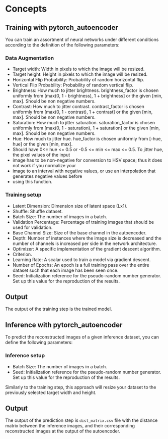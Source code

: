 # Concepts

## Training with pytorch_autoencoder
You can train an assortment of neural networks under different conditions according to the
definition of the following parameters:

### Data Augmentation
* Target width: Width in pixels to which the image will be resized.
* Target height: Height in pixels to which the image will be resized.
* Horizontal Flip Probability: Probability of random horizontal flip.
* Vertical Flip Probability: Probability of random vertical flip.
* Brightness: How much to jitter brightness. brightness_factor is chosen uniformly
from [max(0, 1 - brightness), 1 + brightness] or the given [min, max]. Should be
non negative numbers.
* Contrast: How much to jitter contrast. contrast_factor is chosen uniformly from
[max(0, 1 - contrast), 1 + contrast] or the given [min, max]. Should be non negative numbers.
* Saturation: How much to jitter saturation. saturation_factor is chosen uniformly from
[max(0, 1 - saturation), 1 + saturation]  or the given [min, max]. Should be non negative numbers.
* Hue: How much to jitter hue. hue_factor is chosen uniformly from [-hue, hue] or the given [min, max].
* Should have 0<= hue <= 0.5 or -0.5 <= min <= max <= 0.5. To jitter hue, the pixel values of the input
* image has to be non-negative for conversion to HSV space; thus it does not work if you normalize your
* image to an interval with negative values, or use an interpolation that generates negative values before
* using this function.

### Training setup
* Latent Dimension: Dimension size of latent space (Lx1).
* Shuffle: Shuffle dataset.
* Batch Size: The number of images in a batch.
* Validation Percentage: Percentage of training images that should be used for validation.
* Base Channel Size: Size of the base channel in the autoencoder.
* Depth: Number of instances where the image size is decreased and the number of channels is
increased per side in the network architecture.
* Optimizer: A specific implementation of the gradient descent algorithm.
* Criterion.
* Learning Rate: A scalar used to train a model via gradient descent.
* Number of Epochs: An epoch is a full training pass over the entire dataset such that
each image has been seen once.
* Seed: Initialization reference for the pseudo-random number generator. Set up this value
for the reproduction of the results.

## Output
The output of the training step is the trained model.

## Inference with pytorch_autoencoder
To predict the reconstructed images of a given inference dataset, you can define the following parameters:

### Inference setup
* Batch Size: The number of images in a batch.
* Seed: Initialization reference for the pseudo-random number generator. Set up this value
for the reproduction of the results.

Similarly to the training step, this approach will resize your dataset to the previously selected
target width and height.

## Output
The output of the prediction step is `dist_matrix.csv` file with the distance matrix between the
inference images, and their corresponding reconstructed images at the output of the autoencoder.
